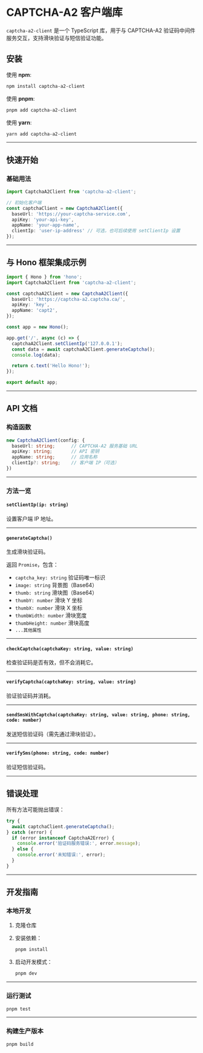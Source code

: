 # CAPTCHA-A2 客户端库

`captcha-a2-client` 是一个 TypeScript 库，用于与 CAPTCHA-A2 验证码中间件服务交互，支持滑块验证与短信验证功能。

## 安装

使用 **npm**:

```bash
npm install captcha-a2-client
```

使用 **pnpm**:

```bash
pnpm add captcha-a2-client
```

使用 **yarn**:

```bash
yarn add captcha-a2-client
```

---

## 快速开始

### 基础用法

```ts
import CaptchaA2Client from 'captcha-a2-client';

// 初始化客户端
const captchaClient = new CaptchaA2Client({
  baseUrl: 'https://your-captcha-service.com',
  apiKey: 'your-api-key',
  appName: 'your-app-name',
  clientIp: 'user-ip-address' // 可选，也可后续使用 setClientIp 设置
});
```

---

## 与 Hono 框架集成示例

```ts
import { Hono } from 'hono';
import CaptchaA2Client from 'captcha-a2-client';

const captchaA2Client = new CaptchaA2Client({
  baseUrl: 'https://captcha-a2.captcha.ca/',
  apiKey: 'key',
  appName: 'capt2',
});

const app = new Hono();

app.get('/', async (c) => {
  captchaA2Client.setClientIp('127.0.0.1');
  const data = await captchaA2Client.generateCaptcha();
  console.log(data);

  return c.text('Hello Hono!');
});

export default app;
```

---

## API 文档

### 构造函数

```ts
new CaptchaA2Client(config: {
  baseUrl: string;      // CAPTCHA-A2 服务基础 URL
  apiKey: string;       // API 密钥
  appName: string;      // 应用名称
  clientIp?: string;    // 客户端 IP（可选）
})
```

---

### 方法一览

#### `setClientIp(ip: string)`

设置客户端 IP 地址。

---

#### `generateCaptcha()`

生成滑块验证码。

返回 `Promise`，包含：

* `captcha_key: string` 验证码唯一标识
* `image: string` 背景图（Base64）
* `thumb: string` 滑块图（Base64）
* `thumbY: number` 滑块 Y 坐标
* `thumbX: number` 滑块 X 坐标
* `thumbWidth: number` 滑块宽度
* `thumbHeight: number` 滑块高度
* `...其他属性`

---

#### `checkCaptcha(captchaKey: string, value: string)`

检查验证码是否有效，但不会消耗它。

---

#### `verifyCaptcha(captchaKey: string, value: string)`

验证验证码并消耗。

---

#### `sendSmsWithCaptcha(captchaKey: string, value: string, phone: string, code: number)`

发送短信验证码（需先通过滑块验证）。

---

#### `verifySms(phone: string, code: number)`

验证短信验证码。

---

## 错误处理

所有方法可能抛出错误：

```ts
try {
  await captchaClient.generateCaptcha();
} catch (error) {
  if (error instanceof CaptchaA2Error) {
    console.error('验证码服务错误:', error.message);
  } else {
    console.error('未知错误:', error);
  }
}
```

---

## 开发指南

### 本地开发

1. 克隆仓库

2. 安装依赖：

   ```bash
   pnpm install
   ```

3. 启动开发模式：

   ```bash
   pnpm dev
   ```

---

### 运行测试

```bash
pnpm test
```

---

### 构建生产版本

```bash
pnpm build
```
